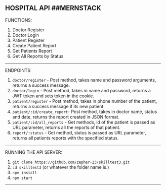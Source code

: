 HOSPITAL API ##MERNSTACK
-----------------------------------------------------------------------------------------

FUNCTIONS:
1. Doctor Register
2. Doctor Login
3. Patient Register
4. Create Patient Report
5. Get Patients Report
6. Get All Reports by Status
-------------------------------------------------------------------------------------------------

ENDPOINTS:

1. `doctor/register` - Post method, takes name and password arguments, returns a success message.
2. `doctor/login` - Post method, takes in name and password, returns a JWT token and sets token in the cookie.
3. `patient/register` - Post method, takes in phone number of the patient, returns a success message if its new patient.
4. `patient/:id/create_report`- Post method, takes in doctor name, status and date, returns the report created in JSON format.
5. `patient/:id/all_reports` - Get methods, id of the patient is passed as URL parameter, returns all the reports of that patient.
6. `report/:status` - Get method, status is passed as URL parameter, returns all patients reports with the specified status.

-----------------------------------------------------------------------------------------------------

RUNNING THE API SERVER:

1. `git clone https://github.com/zepher-23/skilltest3.git`
2. `cd skilltest3` (or whatever the folder name is.)
3. `npm install`
4. `npm start`

-----------------------------------------------------------------------------------------------------------


